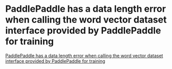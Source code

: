 # PaddlePaddle has a data length error when calling the word vector dataset interface provided by PaddlePaddle for training
[PaddlePaddle has a data length error when calling the word vector dataset interface provided by PaddlePaddle for training](https://aiwithcloud.com/2022/09/19/paddlepaddle_has_a_data_length_error_when_calling_the_word_vector_dataset_interface_provided_by_paddlepaddle_for_training/)